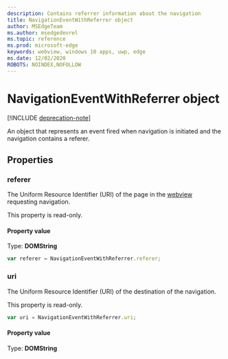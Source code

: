 ```yaml
---
description: Contains referrer information about the navigation
title: NavigationEventWithReferrer object
author: MSEdgeTeam
ms.author: msedgedevrel
ms.topic: reference
ms.prod: microsoft-edge
keywords: webview, windows 10 apps, uwp, edge
ms.date: 12/02/2020
ROBOTS: NOINDEX,NOFOLLOW
---
```

# NavigationEventWithReferrer object  

[!INCLUDE [deprecation-note](../includes/deprecation-note.md)]  

An object that represents an event fired when navigation is initiated and the navigation contains a referer.  

## Properties  

### referer

The Uniform Resource Identifier (URI) of the page in the [webview](../webview/index.md) requesting navigation.  

This property is read-only.  

#### Property value  

Type: **DOMString**  

```javascript
var referer = NavigationEventWithReferrer.referer;
```  

### uri  

The Uniform Resource Identifier (URI) of the destination of the navigation.  

This property is read-only.  

```javascript
var uri = NavigationEventWithReferrer.uri;
```  

#### Property value  

Type: **DOMString**  

